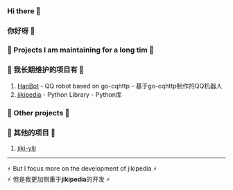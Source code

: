 ### Hi there 👋
### 你好呀 👋
<!--
**daizihan233/daizihan233** is a ✨ _special_ ✨ repository because its `README.md` (this file) appears on your GitHub profile.

Here are some ideas to get you started:

- 🔭 I’m currently working on ...
- 🌱 I’m currently learning ...
- 👯 I’m looking to collaborate on ...
- 🤔 I’m looking for help with ...
- 💬 Ask me about ...
- 📫 How to reach me: ...
- 😄 Pronouns: ...
- ⚡ Fun fact: ...
-->
### 🔭 Projects I am maintaining for a long tim 🔭
### 🔭 我长期维护的项目有 🔭
1. [HanBot](https://github.com/daizihan233/HanBot) - QQ robot based on go-cqhttp - 基于go-cqhttp制作的QQ机器人
2. [jikipedia](https://github.com/daizihan233/jikipedia) - Python Library - Python库
### 🌱 Other projects 🌱
### 🌱 其他的项目 🌱
1. [jiki-yljj](https://github.com/)
****
⚡ But I focus more on the development of jikipedia ⚡<br>
⚡ 但是我更加侧重于**jikipedia**的开发 ⚡
